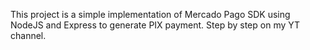 This project is a simple implementation of Mercado Pago SDK using NodeJS and Express to generate PIX payment.
Step by step on my YT channel.
